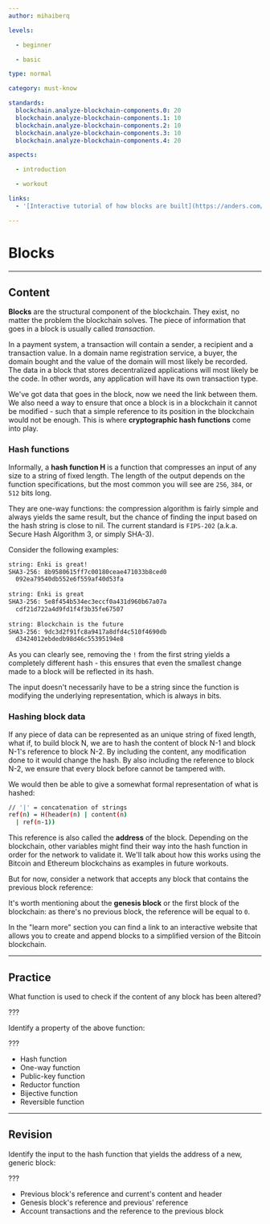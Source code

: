 ```yaml
---
author: mihaiberq

levels:

  - beginner

  - basic

type: normal

category: must-know

standards:
  blockchain.analyze-blockchain-components.0: 20
  blockchain.analyze-blockchain-components.1: 10
  blockchain.analyze-blockchain-components.2: 10
  blockchain.analyze-blockchain-components.3: 10
  blockchain.analyze-blockchain-components.4: 20

aspects:

  - introduction

  - workout

links:
  - '[Interactive tutorial of how blocks are built](https://anders.com/blockchain/)'

---
```

# Blocks

---
## Content

**Blocks** are the structural component of the blockchain. They exist, no matter the problem the blockchain solves. The piece of information that goes in a block is usually called *transaction*.
             	
In a payment system, a transaction will contain a sender, a recipient and a transaction value. In a domain name registration service, a buyer, the domain bought and the value of the domain will most likely be recorded. The data in a block that stores decentralized applications will most likely be the code. In other words, any application will have its own transaction type.
             	
We've got data that goes in the block, now we need the link between them. We also need a way to ensure that once a block is in a blockchain it cannot be modified - such that a simple reference to its position in the blockchain would not be enough. This is where **cryptographic hash functions** come into play.
             	
### Hash functions
             	
Informally, a **hash function H** is a function that compresses an input of any size to a string of fixed length. The length of the output depends on the function specifications, but the most common you will see are `256`, `384`, or `512` bits long.
             	
They are one-way functions: the compression algorithm is fairly simple and always yields the same result, but the chance of finding the input based on the hash string is close to nil. The current standard is `FIPS-202` (a.k.a. Secure Hash Algorithm 3, or simply SHA-3).
             	
Consider the following examples:
             	
```bash
string: Enki is great!
SHA3-256: 8b9580615ff7c00180ceae471033b8ced0
  092ea79540db552e6f559af40d53fa
             	
string: Enki is great
SHA3-256: 5e8f454b534ec3eccf0a431d960b67a07a
  cdf21d722a4d9fd1f4f3b35fe67507
             	
string: Blockchain is the future
SHA3-256: 9dc3d2f91fc8a9417a8dfd4c510f4690db
  d3424012ebdedb98d46c55395194e8
```
             	
As you can clearly see, removing the `!` from the first string yields a completely different hash - this ensures that even the smallest change made to a block will be reflected in its hash.
             	
The input doesn't necessarily have to be a string since the function is modifying the underlying representation, which is always in bits.
             	
### Hashing block data
             	
If any piece of data can be represented as an unique string of fixed length, what if, to build block N, we are to hash the content of block N-1 and block N-1's reference to block N-2. By including the content, any modification done to it would change the hash. By also including the reference to block N-2, we ensure that every block before cannot be tampered with.
             	
We would then be able to give a somewhat formal representation of what is hashed:
             	
```bash
// '|' = concatenation of strings
ref(n) = H(header(n) | content(n)
  | ref(n-1))
```
             	
This reference is also called the **address** of the block. Depending on the blockchain, other variables might find their way into the hash function in order for the network to validate it. We'll talk about how this works using the Bitcoin and Ethereum blockchains as examples in future workouts.
             	
But for now, consider a network that accepts any block that contains the previous block reference:
                             	
It's worth mentioning about the **genesis block** or the first block of the blockchain: as there's no previous block, the reference will be equal to `0`.
             	
In the "learn more" section you can find a link to an interactive website that allows you to create and append blocks to a simplified version of the Bitcoin blockchain.


---
## Practice

What function is used to check if the content of any block has been altered?
             	
???
             	
Identify a property of the above function:
             	
???
             	
* Hash function
* One-way function
* Public-key function
* Reductor function
* Bijective function
* Reversible function

---
## Revision

Identify the input to the hash function that yields the address of a new, generic block:
             	
???
             	
* Previous block's reference and current's content and header
* Genesis block's reference and previous' reference
* Account transactions and the reference to the previous block

